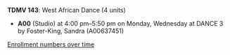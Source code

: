 **TDMV 143**: West African Dance (4 units)

- **A00** (Studio) at 4:00 pm–5:50 pm on Monday, Wednesday at DANCE 3 by Foster-King, Sandra (A00637451)

[Enrollment numbers over time](./TDMV143.tsv)
